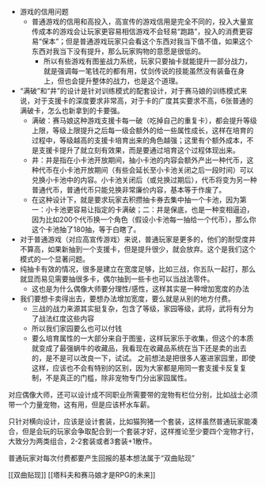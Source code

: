 - 游戏的信用问题
    - 普通游戏的信用和高投入，高宣传的游戏信用是完全不同的，投入大量宣传成本的游戏会让玩家更容易相信游戏不会轻易“跑路”，投入的消费更容易“保本”；但是普通游戏玩家只会看这个东西对我当下值不值，如果这个东西对我当下没有提升，那么玩家购物的意愿是很低的。
        - 所以有些游戏有图鉴战力系统，玩家只要抽卡就能提升一部分战力，就是强调每一笔钱花的都有用，仗剑传说的技能虽然没有装备在身上，但也会提升整体的战力，也是这个道理。
- “满破”和“井”的设计是针对训练模式的配套设计，对于赛马娘的训练模式来说，对于支援卡的深度要求非常高，对于卡的广度其实要求不高，6张普通的满破卡，怎么也新拿到的卡要强。
    - 满破：赛马娘这种游戏支援卡每一破（吃掉自己的重复卡），都会提升等级上限，等级上限提升之后每一级会额外的给一些属性成长，这样在培育的过程中，等级越高的支援卡培育出来的角色越强；这里有个额外成本，不是支援卡提升了就立刻有效果，而是要通过培育这个过程体现出来。
    - 井：井是指在小卡池开放期间，抽小卡池的内容会额外产出一种代币，这种代币在小卡池开放期间（有些会延长至小卡池关闭之后一段时间）可以兑换小卡池中的内容。小卡池关闭后（或兑换过期后），代币将变为另一种普通代币，普通代币只能兑换非常廉价内容，基本等于作废了。
    - 在这种设计下，就是要求玩家去积攒抽卡券去集中抽一个卡池，因为第一：小卡池更容易让指定的卡满破；二：井是保底，也是一种变相逼迫，因为比如200个代币换一个角色（假设小卡池每一抽给一个代币），那么你这个卡池抽了180抽，等于白瞎了。
- 对于普通游戏（对应高宣传游戏）来说，普通玩家是更多的，他们的耐受度并不算高，如果新抽到一个支援卡，但是提升很少，就会放弃。这个是我们这个模式的一个显著问题。
- 纯抽卡有效的情况，很多是建立在宽度足够，比如三战，你五队一起打，那么就显而易见需要抽很多卡，偶尔抽到一些卡也可以当战法零件。
    - 这也是为什么偶像大师要分理性/感性，这样其实是一种增加宽度的办法
- 我们要想卡卖得出去，要想办法增加宽度，要么就是从别的地方付费。
    - 三战的战力来源其实挺复杂，包含了等级，家园等级，武将，武将有分为了战法红度这些内容
    - 所以我们家园要么也可以付钱
    - 要么培育属性的一大部分来自于图鉴，这样玩家乐于收集，但这个的本质就变成了最强蜗牛的收藏品，我看现在收藏品系统在当下还是卖的出去的，是不是可以改良一下，试试。
之前想法是把很多人塞进家园里，即使这样，应该也不会有特别的区别，因为大家都是用同一套支援卡反复复制，不是真正的门槛，除非宠物专门分出家园属性。

对应偶像大师，还可以设计成不同职业所需要带的宠物有栏位分别，比如战士必须带一个力量宠物，这有用，但是应该杯水车薪。

只针对横向设计，应该是设计套装，比如猫狗猪一个套装，这样虽然普通玩家能凑合，但是会玩的玩家会争取配合到一个套装才好，这样推论至少要四个宠物才行，大致分为两类组合，2-2套装或者3套装+1散件。

普通玩家对每次付费都要产生回报的基本想法属于“双曲贴现”

[[双曲贴现]]
[[塔科夫和赛马娘才是RPG的未来]]